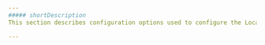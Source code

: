 ```yaml
---
##### shortDescription
This section describes configuration options used to configure the LocalStore.

---
```

